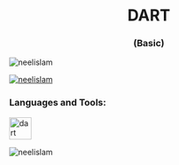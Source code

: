 <h1 align="center">DART</h1>
<h3 align="center">(Basic)</h3>

<p align="left"> <img src="https://komarev.com/ghpvc/?username=neelislam&label=Profile%20views&color=0e75b6&style=flat" alt="neelislam" /> </p>

<p align="left"> <a href="https://github.com/ryo-ma/github-profile-trophy"><img src="https://github-profile-trophy.vercel.app/?username=neelislam" alt="neelislam" /></a> </p>

<h3 align="left">Languages and Tools:</h3>
<a href="https://dart.dev" target="_blank" rel="noreferrer"> <img src="https://www.vectorlogo.zone/logos/dartlang/dartlang-icon.svg" alt="dart" width="40" height="40"/> </a>  </p>

<p><img align="center" src="https://github-readme-streak-stats.herokuapp.com/?user=neelislam&" alt="neelislam" /></p>
